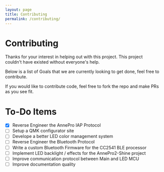 ```yaml
---
layout: page
title: Contributing
permalink: /contributing/
---
```


# Contributing

Thanks for your interest in helping out with this project. This project couldn't
have existed without everyone's help.

Below is a list of Goals that we are currently looking to get done, feel free to
contribute.

If you would like to contribute code, feel free to fork the repo and make PRs as
you see fit.

# To-Do Items

- [x] Reverse Engineer the AnnePro IAP Protocol
- [ ] Setup a QMK configurator site
- [ ] Develope a better LED color management system
- [ ] Reverse Engineer the Bluetooth Protocol
- [ ] Write a custom Bluetooth Firmware for the CC2541 BLE processor
- [ ] Implement LED backlight / effects for the AnnePro2-Shine project
- [ ] Improve communication protocol between Main and LED MCU
- [ ] Improve documentation quality